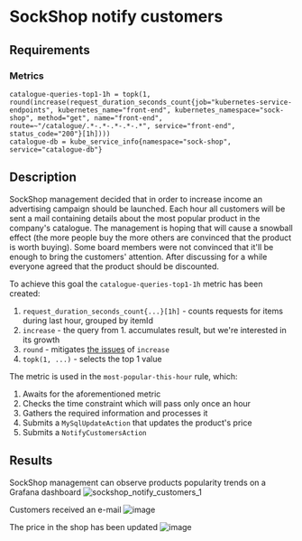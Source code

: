 # SockShop notify customers
## Requirements
### Metrics
```
catalogue-queries-top1-1h = topk(1, round(increase(request_duration_seconds_count{job="kubernetes-service-endpoints", kubernetes_name="front-end", kubernetes_namespace="sock-shop", method="get", name="front-end", route=~"/catalogue/.*-.*-.*-.*-.*", service="front-end", status_code="200"}[1h])))
catalogue-db = kube_service_info{namespace="sock-shop", service="catalogue-db"}
```

## Description
SockShop management decided that in order to increase income an advertising campaign should be launched.
Each hour all customers will be sent a mail containing details about the most popular product in the company's catalogue.
The management is hoping that will cause a snowball effect (the more people buy the more others are convinced that the 
product is worth buying).
Some board members were not convinced that it'll be enough to bring the customers' attention.
After discussing for a while everyone agreed that the product should be discounted.

To achieve this goal the `catalogue-queries-top1-1h` metric has been created:
1. `request_duration_seconds_count{...}[1h]` - counts requests for items during last hour, grouped by itemId
2. `increase` - the query from 1. accumulates result, but we're interested in its growth
3. `round` - mitigates [the issues](https://stackoverflow.com/questions/70835778/understanding-increase-and-rate-used-on-http-server-requests-seconds-count-w) of `increase`
3. `topk(1, ...)` - selects the top 1 value

The metric is used in the `most-popular-this-hour` rule, which:
1. Awaits for the aforementioned metric
2. Checks the time constraint which will pass only once an hour
3. Gathers the required information and processes it
4. Submits a `MySqlUpdateAction` that updates the product's price
5. Submits a `NotifyCustomersAction`

## Results
SockShop management can observe products popularity trends on a Grafana dashboard
![sockshop_notify_customers_1](https://github.com/k8loud/demo/assets/29145519/01ecfed2-dcc4-4e16-82fc-ab0d0e46adf3)

Customers received an e-mail
![image](https://github.com/k8loud/demo/assets/29145519/b0e758cc-605d-4848-a329-b4d7e3ceb7ba)

The price in the shop has been updated
![image](https://github.com/k8loud/demo/assets/29145519/2f4f18df-879a-4e89-b807-d6e5d91dc56a)
